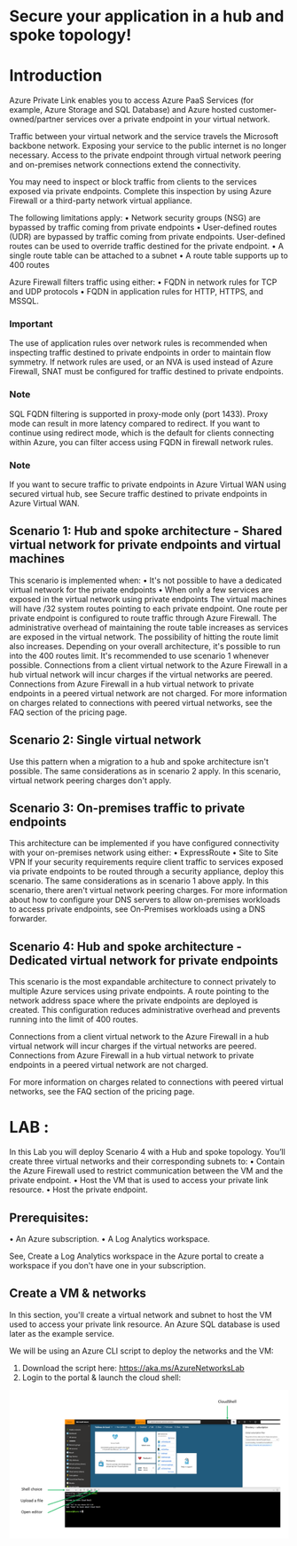 # Secure your application in a hub and spoke topology!


# Introduction	

Azure Private Link enables you to access Azure PaaS Services (for example, Azure Storage and SQL Database) and Azure hosted customer-owned/partner services over a private endpoint in your virtual network.

Traffic between your virtual network and the service travels the Microsoft backbone network. Exposing your service to the public internet is no longer necessary.
Access to the private endpoint through virtual network peering and on-premises network connections extend the connectivity.

You may need to inspect or block traffic from clients to the services exposed via private endpoints. Complete this inspection by using Azure Firewall or a third-party network virtual appliance.

The following limitations apply:
	• Network security groups (NSG) are bypassed by traffic coming from private endpoints
	• User-defined routes (UDR) are bypassed by traffic coming from private endpoints. User-defined routes can be used to override 	traffic destined for the private endpoint.
	• A single route table can be attached to a subnet
	• A route table supports up to 400 routes

Azure Firewall filters traffic using either:
	• FQDN in network rules for TCP and UDP protocols
	• FQDN in application rules for HTTP, HTTPS, and MSSQL.
 

### Important
The use of application rules over network rules is recommended when inspecting traffic destined to private endpoints in order to maintain flow symmetry. If network rules are used, or an NVA is used instead of Azure Firewall, SNAT must be configured for traffic destined to private endpoints.

### Note
SQL FQDN filtering is supported in proxy-mode only (port 1433). Proxy mode can result in more latency compared to redirect. If you want to continue using redirect mode, which is the default for clients connecting within Azure, you can filter access using FQDN in firewall network rules.

### Note
If you want to secure traffic to private endpoints in Azure Virtual WAN using secured virtual hub, see Secure traffic destined to private endpoints in Azure Virtual WAN.


## Scenario 1: Hub and spoke architecture - Shared virtual network for private endpoints and virtual machines
 
This scenario is implemented when:
	• It's not possible to have a dedicated virtual network for the private endpoints
	• When only a few services are exposed in the virtual network using private endpoints
The virtual machines will have /32 system routes pointing to each private endpoint. One route per private endpoint is configured to route traffic through Azure Firewall.
The administrative overhead of maintaining the route table increases as services are exposed in the virtual network. The possibility of hitting the route limit also increases.
Depending on your overall architecture, it's possible to run into the 400 routes limit. It's recommended to use scenario 1 whenever possible.
Connections from a client virtual network to the Azure Firewall in a hub virtual network will incur charges if the virtual networks are peered. Connections from Azure Firewall in a hub virtual network to private endpoints in a peered virtual network are not charged.
For more information on charges related to connections with peered virtual networks, see the FAQ section of the pricing page.

## Scenario 2: Single virtual network
 
Use this pattern when a migration to a hub and spoke architecture isn't possible. The same considerations as in scenario 2 apply. In this scenario, virtual network peering charges don't apply.

## Scenario 3: On-premises traffic to private endpoints
 
This architecture can be implemented if you have configured connectivity with your on-premises network using either:
	• ExpressRoute
	• Site to Site VPN
If your security requirements require client traffic to services exposed via private endpoints to be routed through a security appliance, deploy this scenario.
The same considerations as in scenario 1 above apply. In this scenario, there aren't virtual network peering charges. For more information about how to configure your DNS servers to allow on-premises workloads to access private endpoints, see On-Premises workloads using a DNS forwarder.

## Scenario 4: Hub and spoke architecture - Dedicated virtual network for private endpoints
 
This scenario is the most expandable architecture to connect privately to multiple Azure services using private endpoints. A route pointing to the network address space where the private endpoints are deployed is created. This configuration reduces administrative overhead and prevents running into the limit of 400 routes.

Connections from a client virtual network to the Azure Firewall in a hub virtual network will incur charges if the virtual networks are peered. Connections from Azure Firewall in a hub virtual network to private endpoints in a peered virtual network are not charged.

For more information on charges related to connections with peered virtual networks, see the FAQ section of the pricing page.


# LAB :
In this Lab you will deploy Scenario 4 with a Hub and spoke topology. You’ll create three virtual networks and their corresponding subnets to:
  •	Contain the Azure Firewall used to restrict communication between the VM and the private endpoint.
  •	Host the VM that is used to access your private link resource.
  •	Host the private endpoint.


## Prerequisites:

  •	An Azure subscription.
  •	A Log Analytics workspace.

See, Create a Log Analytics workspace in the Azure portal to create a workspace if you don't have one in your subscription.

## Create a VM & networks

In this section, you'll create a virtual network and subnet to host the VM used to access your private link resource. An Azure SQL database is used later as the example service.

We will be using an Azure CLI script to deploy the networks and the VM:
  
  1.	Download the script here: https://aka.ms/AzureNetworksLab
  2.	Login to the portal & launch the cloud shell:
 
 ![image](Images/Login-to-the-portal.png)
